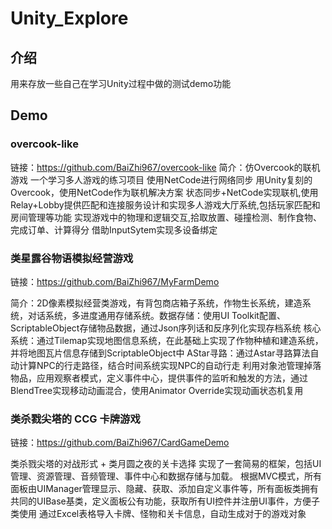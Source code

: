 # Unity_Explore

## 介绍
用来存放一些自己在学习Unity过程中做的测试demo功能

## Demo
### overcook-like

链接：https://github.com/BaiZhi967/overcook-like
简介：仿Overcook的联机游戏 一个学习多人游戏的练习项目 使用NetCode进行网络同步
用Unity复刻的Overcook，使用NetCode作为联机解决方案
状态同步+NetCode实现联机,使用Relay+Lobby提供匹配和连接服务设计和实现多人游戏大厅系统,包括玩家匹配和房间管理等功能
实现游戏中的物理和逻辑交互,拾取放置、碰撞检测、制作食物、完成订单、计算得分
借助InputSytem实现多设备绑定

### 类星露谷物语模拟经营游戏

链接：https://github.com/BaiZhi967/MyFarmDemo

简介：2D像素模拟经营类游戏，有背包商店箱子系统，作物生长系统，建造系统，对话系统，多进度通用存储系统。数据存储：使用UI Toolkit配置、ScriptableObject存储物品数据，通过Json序列话和反序列化实现存档系统
核心系统：通过Tilemap实现地图信息系统，在此基础上实现了作物种植和建造系统，并将地图瓦片信息存储到ScriptableObject中
AStar寻路：通过Astar寻路算法自动计算NPC的行走路径，结合时间系统实现NPC的自动行走
利用对象池管理掉落物品，应用观察者模式，定义事件中心，提供事件的监听和触发的方法，通过BlendTree实现移动动画混合，使用Animator Override实现动画状态机复用

### 类杀戮尖塔的 CCG 卡牌游戏

链接：https://github.com/BaiZhi967/CardGameDemo

类杀戮尖塔的对战形式 + 类月圆之夜的关卡选择
实现了一套简易的框架，包括UI管理、资源管理、音频管理、事件中心和数据存储与加载。
根据MVC模式，所有面板由UIManager管理显示、隐藏、获取、添加自定义事件等，所有面板类拥有共同的UIBase基类，定义面板公有功能，获取所有UI控件并注册UI事件，方便子类使用
通过Excel表格导入卡牌、怪物和关卡信息，自动生成对于的游戏对象